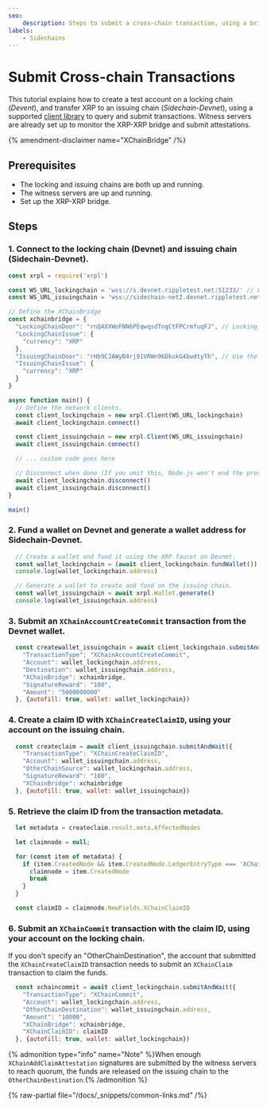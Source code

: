 ```yaml
---
seo:
    description: Steps to submit a cross-chain transaction, using a bridge.
labels:
    - Sidechains
---
```

# Submit Cross-chain Transactions

This tutorial explains how to create a test account on a locking chain (_Devent_), and transfer XRP to an issuing chain (_Sidechain-Devnet_), using a supported [client library](../../../references/client-libraries.md) to query and submit transactions. Witness servers are already set up to monitor the XRP-XRP bridge and submit attestations.

{% amendment-disclaimer name="XChainBridge" /%}

## Prerequisites

- The locking and issuing chains are both up and running.
- The witness servers are up and running.
- Set up the XRP-XRP bridge.


## Steps

### 1. Connect to the locking chain (Devnet) and issuing chain (Sidechain-Devnet).

```javascript
const xrpl = require('xrpl')

const WS_URL_lockingchain = 'wss://s.devnet.rippletest.net:51233/' // Locking chain
const WS_URL_issuingchain = 'wss://sidechain-net2.devnet.rippletest.net:51233/' // Issuing chain

// Define the XChainBridge
const xchainbridge = {
  "LockingChainDoor": "rnQAXXWoFNN6PEqwqsdTngCtFPCrmfuqFJ", // Locking chain door account
  "LockingChainIssue": {
    "currency": "XRP"
  },
  "IssuingChainDoor": "rHb9CJAWyB4rj91VRWn96DkukG4bwdtyTh", // Use the genesis address hardcoded in rippled
  "IssuingChainIssue": {
    "currency": "XRP"
  }
}

async function main() {
  // Define the network clients.
  const client_lockingchain = new xrpl.Client(WS_URL_lockingchain)
  await client_lockingchain.connect()

  const client_issuingchain = new xrpl.Client(WS_URL_issuingchain)
  await client_issuingchain.connect()

  // ... custom code goes here

  // Disconnect when done (If you omit this, Node.js won't end the process)
  await client_lockingchain.disconnect()
  await client_issuingchain.disconnect()
}

main()
```

### 2. Fund a wallet on Devnet and generate a wallet address for Sidechain-Devnet.

```javascript
  // Create a wallet and fund it using the XRP faucet on Devnet.
  const wallet_lockingchain = (await client_lockingchain.fundWallet()).wallet
  console.log(wallet_lockingchain.address)

  // Generate a wallet to create and fund on the issuing chain.
  const wallet_issuingchain = await xrpl.Wallet.generate()
  console.log(wallet_issuingchain.address)
```

### 3. Submit an `XChainAccountCreateCommit` transaction from the Devnet wallet.

```javascript
  const createwallet_issuingchain = await client_lockingchain.submitAndWait({
    "TransactionType": "XChainAccountCreateCommit",
    "Account": wallet_lockingchain.address,
    "Destination": wallet_issuingchain.address,
    "XChainBridge": xchainbridge,
    "SignatureReward": "100",
    "Amount": "5000000000"
  }, {autofill: true, wallet: wallet_lockingchain})
```

### 4. Create a claim ID with `XChainCreateClaimID`, using your account on the issuing chain.

```javascript
  const createclaim = await client_issuingchain.submitAndWait({
    "TransactionType": "XChainCreateClaimID",
    "Account": wallet_issuingchain.address,
    "OtherChainSource": wallet_lockingchain.address,
    "SignatureReward": "100",
    "XChainBridge": xchainbridge
  }, {autofill: true, wallet: wallet_issuingchain})
```

### 5. Retrieve the claim ID from the transaction metadata.

```javascript
  let metadata = createclaim.result.meta.AffectedNodes

  let claimnode = null;

  for (const item of metadata) {
    if (item.CreatedNode && item.CreatedNode.LedgerEntryType === 'XChainOwnedClaimID') {
      claimnode = item.CreatedNode
      break
    }
  }

  const claimID = claimnode.NewFields.XChainClaimID
```

### 6. Submit an `XChainCommit` transaction with the claim ID, using your account on the locking chain.

If you don't specify an "OtherChainDestination", the account that submitted the `XChainCreateClaimID` transaction needs to submit an `XChainClaim` transaction to claim the funds.

```javascript
  const xchaincommit = await client_lockingchain.submitAndWait({
    "TransactionType": "XChainCommit",
    "Account": wallet_lockingchain.address,
    "OtherChainDestination": wallet_issuingchain.address,
    "Amount": "10000",
    "XChainBridge": xchainbridge,
    "XChainClaimID": claimID
  }, {autofill: true, wallet: wallet_lockingchain})
```

{% admonition type="info" name="Note" %}When enough `XChainAddClaimAttestation` signatures are submitted by the witness servers to reach quorum, the funds are released on the issuing chain to the `OtherChainDestination`.{% /admonition %}

{% raw-partial file="/docs/_snippets/common-links.md" /%}
